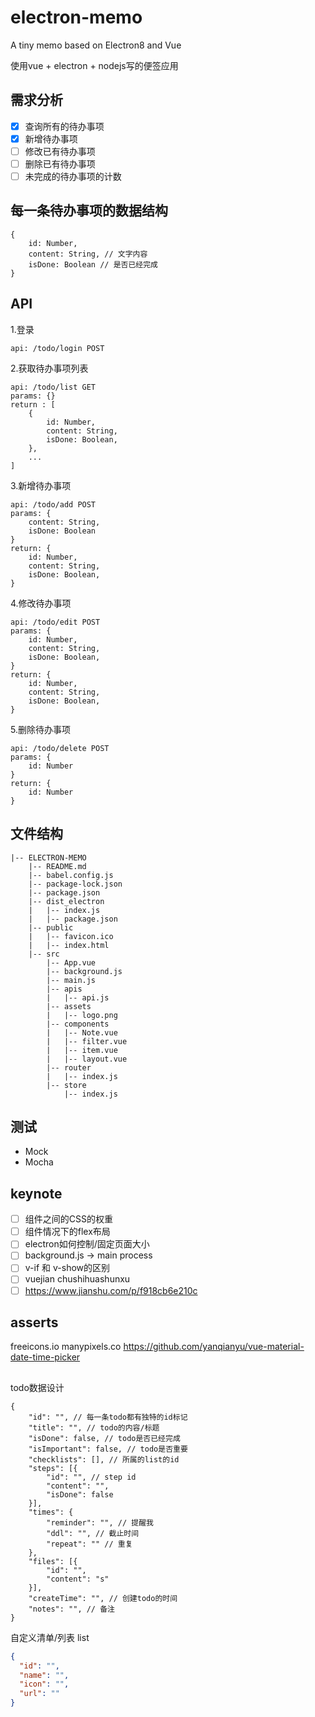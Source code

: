 # electron-memo
A tiny memo based on Electron8 and Vue

使用vue + electron + nodejs写的便签应用


## 需求分析
- [x] 查询所有的待办事项
- [x] 新增待办事项
- [ ] 修改已有待办事项
- [ ] 删除已有待办事项
- [ ] 未完成的待办事项的计数

## 每一条待办事项的数据结构
```
{
    id: Number,
    content: String, // 文字内容
    isDone: Boolean // 是否已经完成
}
```

## API
1.登录
```
api: /todo/login POST
```
2.获取待办事项列表
```
api: /todo/list GET
params: {}
return : [
    {
        id: Number,
        content: String,
        isDone: Boolean,
    }, 
    ...
]
```
3.新增待办事项
```
api: /todo/add POST
params: {
    content: String,
    isDone: Boolean
}
return: {
    id: Number,
    content: String,
    isDone: Boolean,
}
```
4.修改待办事项
```
api: /todo/edit POST
params: {
    id: Number,
    content: String,
    isDone: Boolean,
}
return: {
    id: Number,
    content: String,
    isDone: Boolean,
}
```
5.删除待办事项
```
api: /todo/delete POST
params: {
    id: Number
}
return: {
    id: Number
}
```

## 文件结构
```
|-- ELECTRON-MEMO
    |-- README.md
    |-- babel.config.js
    |-- package-lock.json
    |-- package.json
    |-- dist_electron
    |   |-- index.js
    |   |-- package.json
    |-- public
    |   |-- favicon.ico
    |   |-- index.html
    |-- src
        |-- App.vue
        |-- background.js
        |-- main.js
        |-- apis
        |   |-- api.js
        |-- assets
        |   |-- logo.png
        |-- components
        |   |-- Note.vue
        |   |-- filter.vue
        |   |-- item.vue
        |   |-- layout.vue
        |-- router
        |   |-- index.js
        |-- store
            |-- index.js
```

## 测试
- Mock
- Mocha

## keynote
- [ ] 组件之间的CSS的权重
- [ ] 组件情况下的flex布局
- [ ] electron如何控制/固定页面大小
- [ ] background.js -> main process
- [ ] v-if 和 v-show的区别
- [ ] vuejian chushihuashunxu
- [ ] https://www.jianshu.com/p/f918cb6e210c

## asserts
freeicons.io
manypixels.co
https://github.com/yanqianyu/vue-material-date-time-picker

##
todo数据设计
```
{
    "id": "", // 每一条todo都有独特的id标记
    "title": "", // todo的内容/标题
    "isDone": false, // todo是否已经完成
    "isImportant": false, // todo是否重要
    "checklists": [], // 所属的list的id
    "steps": [{
        "id": "", // step id
        "content": "",
        "isDone": false
    }],
    "times": {
        "reminder": "", // 提醒我
        "ddl": "", // 截止时间
        "repeat": "" // 重复
    },
    "files": [{
        "id": "",
        "content": "s"
    }],
    "createTime": "", // 创建todo的时间
    "notes": "", // 备注
}
```

自定义清单/列表 list
```json
{
  "id": "", 
  "name": "",
  "icon": "",
  "url": ""
}
```
